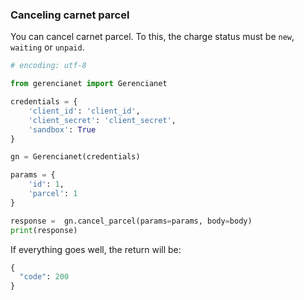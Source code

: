 ### Canceling carnet parcel

You can cancel carnet parcel. To this, the charge status must be `new`, `waiting` or `unpaid`.

```python
# encoding: utf-8

from gerencianet import Gerencianet

credentials = {
    'client_id': 'client_id',
    'client_secret': 'client_secret',
    'sandbox': True
}

gn = Gerencianet(credentials)

params = {
    'id': 1, 
    'parcel': 1
}

response =  gn.cancel_parcel(params=params, body=body)
print(response)

```

If everything goes well, the return will be:

```python
{
  "code": 200
}
```
